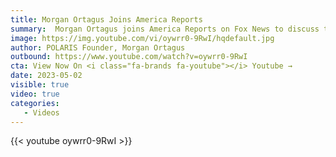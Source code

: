 ```yaml
---
title: Morgan Ortagus Joins America Reports
summary:  Morgan Ortagus joins America Reports on Fox News to discuss the Biden Administration's decision to send troops to the southern border. "Sending troops to the border is a salve, not a solution."   
image: https://img.youtube.com/vi/oywrr0-9RwI/hqdefault.jpg
author: POLARIS Founder, Morgan Ortagus
outbound: https://www.youtube.com/watch?v=oywrr0-9RwI
cta: View Now On <i class="fa-brands fa-youtube"></i> Youtube →
date: 2023-05-02
visible: true
video: true
categories:
   - Videos
---
```


{{< youtube oywrr0-9RwI >}}